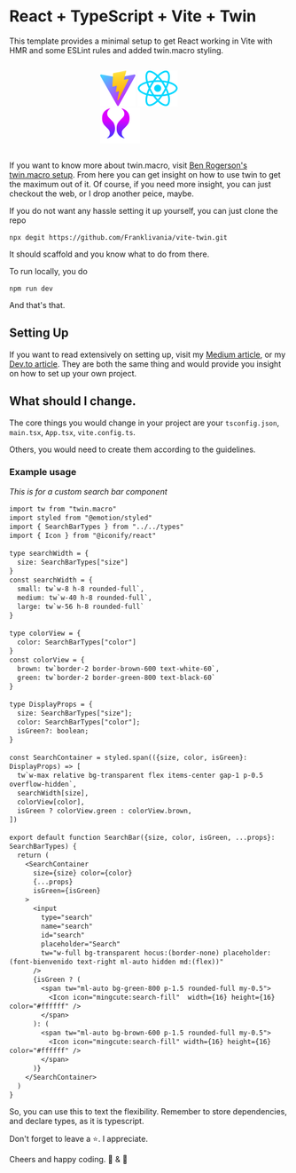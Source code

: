 # React + TypeScript + Vite + Twin

This template provides a minimal setup to get React working in Vite with HMR and some ESLint rules and added twin.macro styling.

<div style="width:35%; margin: auto; display: flex; align-items: center; gap: 2em;">

![](/public/vite.svg)
![](/src/assets/react.svg)
![](/src/assets/twin.svg)

</div>

If you want to know more about twin.macro, visit
[Ben Rogerson's twin.macro setup](https://github.com/ben-rogerson/twin.macro?tab=readme-ov-file). From here you can get insight on how to use twin to get the maximum out of it. Of course, if you need more insight, you can just checkout the web, or I drop another peice, maybe.

If you do not want any hassle setting it up yourself, you can just clone the repo

```
npx degit https://github.com/Franklivania/vite-twin.git
```

It should scaffold and you know what to do from there.

To run locally, you do

```
npm run dev
```

And that's that.

## Setting Up

If you want to read extensively on setting up, visit my [Medium article](https://medium.com/@Franklivania/setting-up-twin-macro-with-vite-react-7f804c0be644), or my [Dev.to article](https://dev.to/franklivania/setting-up-twinmacro-with-vite-react-18na). They are both the same thing and would provide you insight on how to set up your own project.

## What should I change.

The core things you would change in your project are your `tsconfig.json`, `main.tsx`, `App.tsx`, `vite.config.ts`.

Others, you would need to create them according to the guidelines.

### Example usage

*This is for a custom search bar component*

```
import tw from "twin.macro"
import styled from "@emotion/styled"
import { SearchBarTypes } from "../../types"
import { Icon } from "@iconify/react"

type searchWidth = {
  size: SearchBarTypes["size"]
}
const searchWidth = {
  small: tw`w-8 h-8 rounded-full`,
  medium: tw`w-40 h-8 rounded-full`,
  large: tw`w-56 h-8 rounded-full`
}

type colorView = {
  color: SearchBarTypes["color"]
}
const colorView = {
  brown: tw`border-2 border-brown-600 text-white-60`,
  green: tw`border-2 border-green-800 text-black-60`
}

type DisplayProps = {
  size: SearchBarTypes["size"];
  color: SearchBarTypes["color"];
  isGreen?: boolean;
}

const SearchContainer = styled.span(({size, color, isGreen}: DisplayProps) => [
  tw`w-max relative bg-transparent flex items-center gap-1 p-0.5 overflow-hidden`,
  searchWidth[size],
  colorView[color],
  isGreen ? colorView.green : colorView.brown,
])

export default function SearchBar({size, color, isGreen, ...props}: SearchBarTypes) {
  return (
    <SearchContainer 
      size={size} color={color}
      {...props}
      isGreen={isGreen}
    >
      <input 
        type="search" 
        name="search" 
        id="search"
        placeholder="Search"
        tw="w-full bg-transparent hocus:(border-none) placeholder:(font-bienvenido text-right ml-auto hidden md:(flex))"
      />
      {isGreen ? (
        <span tw="ml-auto bg-green-800 p-1.5 rounded-full my-0.5">
          <Icon icon="mingcute:search-fill"  width={16} height={16} color="#ffffff" />
        </span>
      ): (
        <span tw="ml-auto bg-brown-600 p-1.5 rounded-full my-0.5">
          <Icon icon="mingcute:search-fill" width={16} height={16} color="#ffffff" />
        </span>
      )}
    </SearchContainer>
  )
}
```

So, you can use this to text the flexibility. Remember to store dependencies, and declare types, as it is typescript.

Don't forget to leave a ⭐. I appreciate.

Cheers and happy coding. 🍻 & 💖
